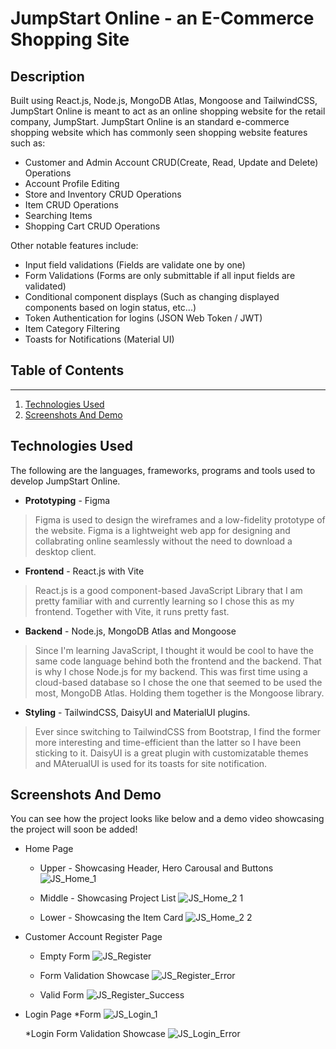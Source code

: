 # JumpStart Online - an E-Commerce Shopping Site

## Description 
Built using React.js, Node.js, MongoDB Atlas, Mongoose and TailwindCSS, JumpStart Online is meant to act as an online shopping website for the retail company, JumpStart. JumpStart Online is an standard e-commerce shopping website which has commonly seen shopping website features such as: 
+ Customer and Admin Account CRUD(Create, Read, Update and Delete) Operations
+ Account Profile Editing
+ Store and Inventory CRUD Operations
+ Item CRUD Operations
+ Searching Items
+ Shopping Cart CRUD Operations

Other notable features include:
- Input field validations (Fields are validate one by one)
- Form Validations (Forms are only submittable if all input fields are validated)
- Conditional component displays (Such as changing displayed components based on login status, etc...)
- Token Authentication for logins (JSON Web Token / JWT)
- Item Category Filtering
- Toasts for Notifications (Material UI)

## Table of Contents
---------------------
1. [Technologies Used](#technologies-used)
2. [Screenshots And Demo](#screenshots-and-demo)

## Technologies Used 
The following are the languages, frameworks, programs and tools used to develop JumpStart Online.
+ **Prototyping** - Figma
> Figma is used to design the wireframes and a low-fidelity prototype of the website. Figma is a lightweight web app for designing and collabrating online seamlessly without the need to download a desktop client.
+ **Frontend** - React.js with Vite
> React.js is a good component-based JavaScript Library that I am pretty familiar with and currently learning so I chose this as my frontend. Together with Vite, it runs pretty fast.
+ **Backend** - Node.js, MongoDB Atlas and Mongoose 
> Since I'm learning JavaScript, I thought it would be cool to have the same code language behind both the frontend and the backend. That is why I chose Node.js for my backend. This was first time using a cloud-based database so I chose the one that seemed to be used the most, MongoDB Atlas. Holding them together is the Mongoose library.
+ **Styling** - TailwindCSS, DaisyUI and MaterialUI plugins.
> Ever since switching to TailwindCSS from Bootstrap, I find the former more interesting and time-efficient than the latter so I have been sticking to it. DaisyUI is a great plugin with customizatable themes and MAterualUI is used for its toasts for site notification.

## Screenshots And Demo
You can see how the project looks like below and a demo video showcasing the project will soon be added!

- Home Page
  * Upper - Showcasing Header, Hero Carousal and Buttons
 ![JS_Home_1](https://github.com/EdgarSnow75/JumpStart/assets/119287727/df411240-29da-46d9-8d7d-70afbafa718a)


  * Middle - Showcasing Project List
 ![JS_Home_2 1](https://github.com/EdgarSnow75/JumpStart/assets/119287727/c24e0a38-d684-4731-bf00-448c82ae6241)


  * Lower - Showcasing the Item Card
  ![JS_Home_2 2](https://github.com/EdgarSnow75/JumpStart/assets/119287727/fda63a5d-1ad9-4081-b71f-d2fab7a819bc)

- Customer Account Register Page

  * Empty Form
  ![JS_Register](https://github.com/EdgarSnow75/JumpStart/assets/119287727/17d8b046-de24-4399-991e-fc727b7c1fc7)


  * Form Validation Showcase
  ![JS_Register_Error](https://github.com/EdgarSnow75/JumpStart/assets/119287727/a35ecd15-32c5-49c5-a730-634eb8161318)

  * Valid Form
  ![JS_Register_Success](https://github.com/EdgarSnow75/JumpStart/assets/119287727/3822fb39-99e4-4a00-b1da-1cde90407fc0)


- Login Page
  *Form
  ![JS_Login_1](https://github.com/EdgarSnow75/JumpStart/assets/119287727/a3b96b56-7a5d-4de3-8ab4-d4ef069e5c88)

  
  *Login Form Validation Showcase
  ![JS_Login_Error](https://github.com/EdgarSnow75/JumpStart/assets/119287727/5b62cce8-18fa-4188-87c3-b8e253ca09f4)

  


